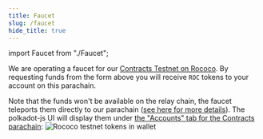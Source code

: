 ```yaml
---
title: Faucet
slug: /faucet
hide_title: true
---
```


import Faucet from "./Faucet";

<Faucet/>

We are operating a faucet for our [Contracts Testnet on Rococo](./faucet.md).
By requesting funds from the form above you will receive `ROC`
tokens to your account on this parachain.

Note that the funds won't be available on the relay chain, the faucet teleports
them  directly to our parachain ([see here for more details](./overview.md)).
The polkadot-js UI will display them under [the "Accounts" tab for the Contracts parachain](https://polkadot.js.org/apps/?rpc=wss%3A%2F%2Frococo-contracts-rpc.polkadot.io#/accounts):
<img src="/img/roc-in-wallet.png" alt="Rococo testnet tokens in wallet" />
